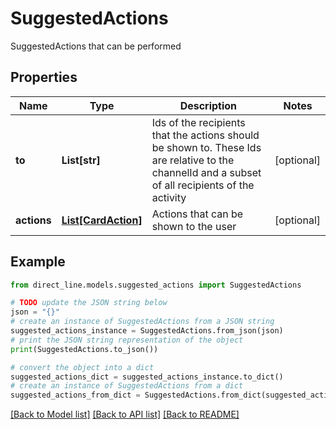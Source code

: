 # SuggestedActions

SuggestedActions that can be performed

## Properties

Name | Type | Description | Notes
------------ | ------------- | ------------- | -------------
**to** | **List[str]** | Ids of the recipients that the actions should be shown to.  These Ids are relative to the channelId and a subset of all recipients of the activity | [optional] 
**actions** | [**List[CardAction]**](CardAction.md) | Actions that can be shown to the user | [optional] 

## Example

```python
from direct_line.models.suggested_actions import SuggestedActions

# TODO update the JSON string below
json = "{}"
# create an instance of SuggestedActions from a JSON string
suggested_actions_instance = SuggestedActions.from_json(json)
# print the JSON string representation of the object
print(SuggestedActions.to_json())

# convert the object into a dict
suggested_actions_dict = suggested_actions_instance.to_dict()
# create an instance of SuggestedActions from a dict
suggested_actions_from_dict = SuggestedActions.from_dict(suggested_actions_dict)
```
[[Back to Model list]](../README.md#documentation-for-models) [[Back to API list]](../README.md#documentation-for-api-endpoints) [[Back to README]](../README.md)


